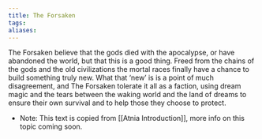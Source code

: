 ```yaml
---
title: The Forsaken
tags: 
aliases:
---
```

The Forsaken believe that the gods died with the apocalypse, or have abandoned the world, but that this is a good thing. Freed from the chains of the gods and the old civilizations the mortal races finally have a chance to build something truly new. What that ‘new’ is is a point of much disagreement, and The Forsaken tolerate it all as a faction, using dream magic and the tears between the waking world and the land of dreams to ensure their own survival and to help those they choose to protect.

- Note: This text is copied from [[Atnia Introduction]], more info on this topic coming soon.